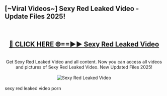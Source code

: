 <h2>[~Viral Videos~] Sexy Red Leaked Video - Update Files 2025!</h2>
<br>
<div align="center">
<h2><a href="https://betterlinks.top/A2PfLJ" rel="nofollow">🔴 CLICK HERE 🌐==►► Sexy Red Leaked Video</a></h2>
<br>
Get Sexy Red Leaked Video and all content. Now you can access all videos and pictures of Sexy Red Leaked Video. New Updated Files 2025!
<br>
<br>
<a href="https://betterlinks.top/A2PfLJ" rel="nofollow" data-target="animated-image.originalLink"><img src="https://i.ibb.co.com/WyWwxjT/player-gif2.gif" alt="Sexy Red Leaked Video" style="max-width: 100%; display: inline-block;" data-target="animated-image.originalImage"></a>
</div>
<br>
sexy red leaked video porn